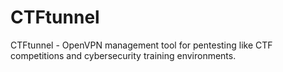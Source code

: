 # CTFtunnel
CTFtunnel - OpenVPN management tool for pentesting like CTF competitions and cybersecurity training environments.
